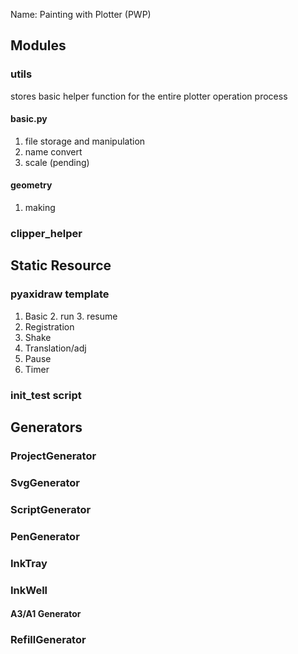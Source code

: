 Name: Painting with Plotter  (PWP)

## Modules
### utils
stores basic helper function for the entire plotter operation process 
#### basic.py
1. file storage and manipulation 
2. name convert
3. scale (pending)

#### geometry
1. making 

### clipper_helper


## Static Resource 
### pyaxidraw template 
1. Basic 
   2. run 
   3. resume
2. Registration
3. Shake
4. Translation/adj
5. Pause
6. Timer

### init_test script 




## Generators 

### ProjectGenerator
### SvgGenerator
### ScriptGenerator

### PenGenerator

### InkTray
### InkWell

#### A3/A1 Generator 
### RefillGenerator

